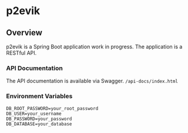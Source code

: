 # p2evik

## Overview
p2evik is a Spring Boot application work in progress. The application is a RESTful API.

### API Documentation
The API documentation is available via Swagger.
`/api-docs/index.html`


### Environment Variables
```dotenv
DB_ROOT_PASSWORD=your_root_password
DB_USER=your_username
DB_PASSWORD=your_password
DB_DATABASE=your_database
```